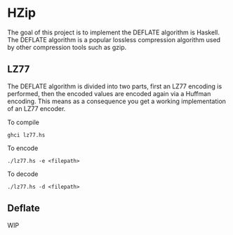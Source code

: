 # HZip

The goal of this project is to implement the DEFLATE algorithm is Haskell. The DEFLATE algorithm is a popular lossless compression algorithm used by other compression tools such as gzip. 

## LZ77

The DEFLATE algorithm is divided into two parts, first an LZ77 encoding is performed, then the encoded values are encoded again via a Huffman encoding. This means as a consequence you get a working implementation of an LZ77 encoder. 

To compile 
```
ghci lz77.hs
```
To encode 
```
./lz77.hs -e <filepath>
```
To decode 
```
./lz77.hs -d <filepath>
```

## Deflate

WIP